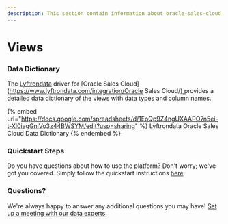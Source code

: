 ```yaml
---
description: This section contain information about oracle-sales-cloud connector views information
---
```


# Views

### Data Dictionary

The [Lyftrondata](https://www.lyftrondata.com/) driver for [Oracle Sales Cloud](https://www.lyftrondata.com/integration/Oracle Sales Cloud/)[ ](https://www.lyftrondata.com/integration/oracle-sales-cloud/)provides a detailed data dictionary of the views with data types and column names.

{% embed url="https://docs.google.com/spreadsheets/d/1EoQp9Z4ngUXAAPO7n5ei-t-Xl0iagGniVo3z44BWSYM/edit?usp=sharing" %}
Lyftrondata Oracle Sales Cloud Data Dictionary
{% endembed %}

### Quickstart Steps

Do you have questions about how to use the platform? Don't worry; we've got you covered. Simply follow the quickstart instructions [here](../../../../quickstart-steps.md).

### Questions? <a href="#questions" id="questions"></a>

We're always happy to answer any additional questions you may have! [Set up a meeting with our data experts.](https://www.lyftrondata.com/book-a-meeting/)


